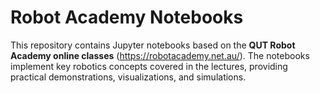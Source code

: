 # Robot Academy Notebooks
This repository contains Jupyter notebooks based on the **QUT Robot Academy online classes** (https://robotacademy.net.au/). The notebooks implement key robotics concepts covered in the lectures, providing practical demonstrations, visualizations, and simulations.
